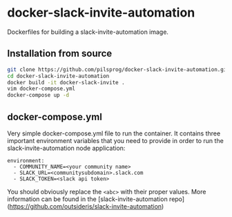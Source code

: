 # docker-slack-invite-automation
Dockerfiles for building a slack-invite-automation image.

## Installation from source
```bash
git clone https://github.com/pilsprog/docker-slack-invite-automation.git
cd docker-slack-invite-automation
docker build -it docker-slack-invite .
vim docker-compose.yml
docker-compose up -d
```

## docker-compose.yml
Very simple docker-compose.yml file to run the container. It contains three
important environment variables that you need to provide in order to run the
slack-invite-automation node application:
```
environment:
  - COMMUNITY_NAME=<your community name>
  - SLACK_URL=<communitysubdomain>.slack.com
  - SLACK_TOKEN=<slack api token>
```
You should obviously replace the `<abc>` with their proper values.
More information can be found in the [slack-invite-automation repo]
(https://github.com/outsideris/slack-invite-automation)
